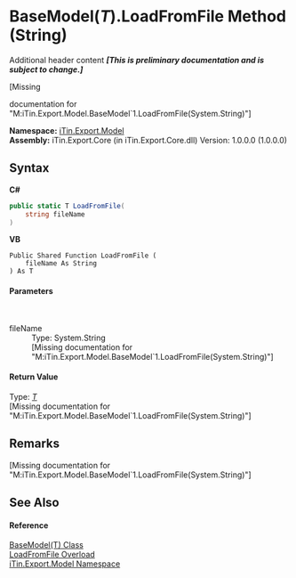 # BaseModel(*T*).LoadFromFile Method (String)
Additional header content _**\[This is preliminary documentation and is subject to change.\]**_

\[Missing <summary> documentation for "M:iTin.Export.Model.BaseModel`1.LoadFromFile(System.String)"\]

**Namespace:**&nbsp;<a href="ef57ffcc-e95e-b212-5a46-9aa6f5a3511f">iTin.Export.Model</a><br />**Assembly:**&nbsp;iTin.Export.Core (in iTin.Export.Core.dll) Version: 1.0.0.0 (1.0.0.0)

## Syntax

**C#**<br />
``` C#
public static T LoadFromFile(
	string fileName
)
```

**VB**<br />
``` VB
Public Shared Function LoadFromFile ( 
	fileName As String
) As T
```


#### Parameters
&nbsp;<dl><dt>fileName</dt><dd>Type: System.String<br />\[Missing <param name="fileName"/> documentation for "M:iTin.Export.Model.BaseModel`1.LoadFromFile(System.String)"\]</dd></dl>

#### Return Value
Type: <a href="6632f561-4175-f1f2-939c-ac8b10159529">*T*</a><br />\[Missing <returns> documentation for "M:iTin.Export.Model.BaseModel`1.LoadFromFile(System.String)"\]

## Remarks
\[Missing <remarks> documentation for "M:iTin.Export.Model.BaseModel`1.LoadFromFile(System.String)"\]

## See Also


#### Reference
<a href="6632f561-4175-f1f2-939c-ac8b10159529">BaseModel(T) Class</a><br /><a href="291eee94-6bcc-05ea-49ab-1daae9d66db9">LoadFromFile Overload</a><br /><a href="ef57ffcc-e95e-b212-5a46-9aa6f5a3511f">iTin.Export.Model Namespace</a><br />